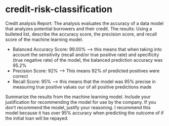 # credit-risk-classification
Credit analysis Report:
The analysis evaluates the accuracy of a data model that analyzes potential borrowers and their credit.
The results: Using a bulleted list, describe the accuracy score, the precision score, and recall score of the machine learning model.
- Balanced Accuracy Score: 99.00% --> this means that when taking into account the sensitivity (recall and/or true positive rate) and specificity (true negative rate) of the model, the balanced prediction accuracy was 95.2%
- Precision Score: 92% --> This means 92% of predicted positives were correct
- Recall Score: 95% --> this means that the model was 95% precise in measuring true positive values our of all positive predictions made
  
Summarize the results from the machine learning model. Include your justification for recommending the model for use by the company. If you don’t recommend the model, justify your reasoning.
I recommend this model because it has over 95% accuracy when predicting the outcome of if the initial loan will be repayed. 
